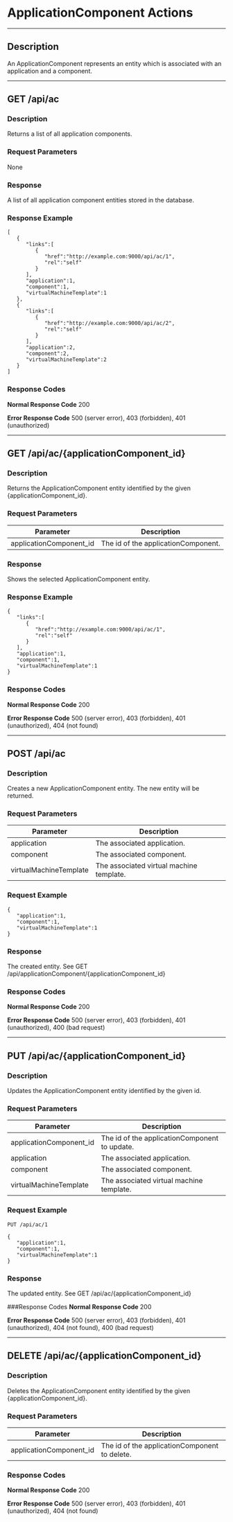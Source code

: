 ﻿# ApplicationComponent Actions
***

## Description

An ApplicationComponent represents an entity which is associated with an application 
and a component.
***

## GET /api/ac

### Description
Returns a list of all application components.

### Request Parameters
None

### Response
A list of all application component entities stored in the database.

### Response Example
```
[
   {
      "links":[
         {
            "href":"http://example.com:9000/api/ac/1",
            "rel":"self"
         }
      ],
      "application":1,
      "component":1,
      "virtualMachineTemplate":1
   },
   {
      "links":[
         {
            "href":"http://example.com:9000/api/ac/2",
            "rel":"self"
         }
      ],
      "application":2,
      "component":2,
      "virtualMachineTemplate":2
   }
]
```
### Response Codes

**Normal Response Code** 200

**Error Response Code** 500 (server error), 403 (forbidden), 401 (unauthorized)
***
## GET /api/ac/{applicationComponent_id}

### Description
Returns the ApplicationComponent entity identified by the given {applicationComponent_id}.

### Request Parameters

Parameter                  | Description
-------------              | -------------
applicationComponent_id    | The id of the applicationComponent.


### Response
Shows the selected ApplicationComponent entity.

### Response Example
```
{
   "links":[
      {
         "href":"http://example.com:9000/api/ac/1",
         "rel":"self"
      }
   ],
   "application":1,
   "component":1,
   "virtualMachineTemplate":1
}
```

### Response Codes

**Normal Response Code** 200

**Error Response Code** 500 (server error), 403 (forbidden), 401 (unauthorized), 404 (not found)
***
## POST /api/ac

### Description
Creates a new ApplicationComponent entity. The new entity will be returned.

### Request Parameters

Parameter                | Description
-------------            | -------------
application              | The associated application.
component                | The associated component.
virtualMachineTemplate   | The associated virtual machine template.

### Request Example
```
{  
   "application":1,
   "component":1,
   "virtualMachineTemplate":1
}
```
### Response
The created entity. See GET /api/applicationComponent/{applicationComponent_id}

### Response Codes

**Normal Response Code** 200

**Error Response Code** 500 (server error), 403 (forbidden), 401 (unauthorized), 400 (bad request)

***

## PUT /api/ac/{applicationComponent_id}

### Description
Updates the ApplicationComponent entity identified by the given id.

### Request Parameters

Parameter                | Description
-------------            | -------------
applicationComponent_id  | The id of the applicationComponent to update.
application              | The associated application.
component                | The associated component.
virtualMachineTemplate   | The associated virtual machine template.


### Request Example
```
PUT /api/ac/1
```
```
{  
   "application":1,
   "component":1,
   "virtualMachineTemplate":1
}
```
### Response
The updated entity. See GET /api/ac/{applicationComponent_id}

###Response Codes
**Normal Response Code** 200

**Error Response Code** 500 (server error), 403 (forbidden), 401 (unauthorized), 404 (not found), 400 (bad request)

***

## DELETE /api/ac/{applicationComponent_id}

### Description
Deletes the ApplicationComponent entity identified by the given {applicationComponent_id}.

### Request Parameters 

Parameter               | Description
-------------           | -------------
applicationComponent_id | The id of the applicationComponent to delete.

### Response Codes

**Normal Response Code** 200

**Error Response Code** 500 (server error), 403 (forbidden), 401 (unauthorized), 404 (not found)
